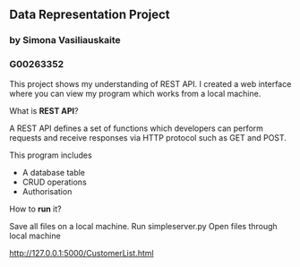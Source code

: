 ## Data Representation Project
### by Simona Vasiliauskaite
### G00263352

This project shows my understanding of REST API.
I created a web interface where you can view my program which works from a local machine.

What is **REST API**?

A REST API defines a set of functions which developers can perform requests and receive responses via HTTP protocol such as GET and POST.

This program includes
* A database table
* CRUD operations
* Authorisation

How to **run** it?

Save all files on a local machine.
Run simpleserver.py
Open files through local machine

http://127.0.0.1:5000/CustomerList.html 





